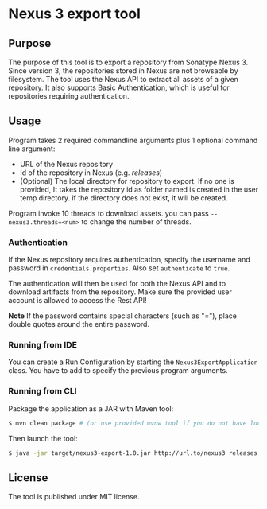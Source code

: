 # Nexus 3 export tool

## Purpose

The purpose of this tool is to export a repository from Sonatype Nexus 3. Since version 3, the repositories stored in Nexus are not browsable by filesystem. The tool uses the Nexus API to extract all assets of a given repository. It also supports Basic Authentication, which is useful for repositories requiring authentication.

## Usage

Program takes 2 required commandline arguments plus 1 optional command line argument:
* URL of the Nexus repository
* Id of the repository in Nexus (e.g. _releases_)
* (Optional) The local directory for repository to export. If no one is provided, It takes the repository id as folder named  is
  created in the user temp directory. if the directory does not exist, it will be created.

Program invoke 10 threads to download assets. you can pass `--nexus3.threads=<num>` to change the number of threads.

### Authentication

If the Nexus repository requires authentication, specify the username and password in `credentials.properties`. Also set `authenticate` to `true`.

The authentication will then be used for both the Nexus API and to download artifacts from the repository. Make sure the provided user account is allowed to access the Rest API!

**Note** If the password contains special characters (such as "="), place double quotes around the entire password.

### Running from IDE

You can create a Run Configuration by starting the `Nexus3ExportApplication` class. You have to add to specify the previous program arguments.

### Running from CLI

Package the application as a JAR with Maven tool:

```bash
$ mvn clean package # (or use provided mvnw tool if you do not have local maven cli tool)
```

Then launch the tool:

```bash
$ java -jar target/nexus3-export-1.0.jar http://url.to/nexus3 releases
```

## License

The tool is published under MIT license.
